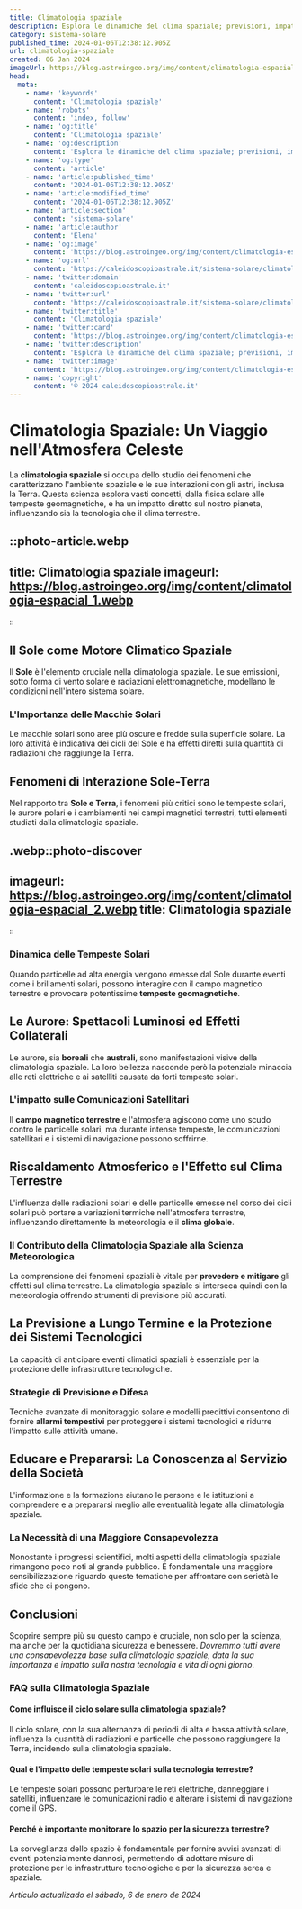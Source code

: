 ```yaml
---
title: Climatologia spaziale
description: Esplora le dinamiche del clima spaziale; previsioni, impatti e tecnologie allavanguardia nella climatologia spaziale.
category: sistema-solare
published_time: 2024-01-06T12:38:12.905Z
url: climatologia-spaziale
created: 06 Jan 2024
imageUrl: https://blog.astroingeo.org/img/content/climatologia-espacial_1.webp
head:
  meta:
    - name: 'keywords'
      content: 'Climatologia spaziale'
    - name: 'robots'
      content: 'index, follow'
    - name: 'og:title'
      content: 'Climatologia spaziale'
    - name: 'og:description'
      content: 'Esplora le dinamiche del clima spaziale; previsioni, impatti e tecnologie allavanguardia nella climatologia spaziale.'
    - name: 'og:type'
      content: 'article'
    - name: 'article:published_time'
      content: '2024-01-06T12:38:12.905Z'
    - name: 'article:modified_time'
      content: '2024-01-06T12:38:12.905Z'
    - name: 'article:section'
      content: 'sistema-solare'
    - name: 'article:author'
      content: 'Elena'
    - name: 'og:image'
      content: 'https://blog.astroingeo.org/img/content/climatologia-espacial_1.webp'
    - name: 'og:url'
      content: 'https://caleidoscopioastrale.it/sistema-solare/climatologia-spaziale'
    - name: 'twitter:domain'
      content: 'caleidoscopioastrale.it'
    - name: 'twitter:url'
      content: 'https://caleidoscopioastrale.it/sistema-solare/climatologia-spaziale'
    - name: 'twitter:title'
      content: 'Climatologia spaziale'
    - name: 'twitter:card'
      content: 'https://blog.astroingeo.org/img/content/climatologia-espacial_1.webp'
    - name: 'twitter:description'
      content: 'Esplora le dinamiche del clima spaziale; previsioni, impatti e tecnologie allavanguardia nella climatologia spaziale.'
    - name: 'twitter:image'
      content: 'https://blog.astroingeo.org/img/content/climatologia-espacial_1.webp'
    - name: 'copyright'
      content: '© 2024 caleidoscopioastrale.it'
---
```

# Climatologia Spaziale: Un Viaggio nell'Atmosfera Celeste

La **climatologia spaziale** si occupa dello studio dei fenomeni che caratterizzano l'ambiente spaziale e le sue interazioni con gli astri, inclusa la Terra. Questa scienza esplora vasti concetti, dalla fisica solare alle tempeste geomagnetiche, e ha un impatto diretto sul nostro pianeta, influenzando sia la tecnologia che il clima terrestre.

::photo-article.webp
---
title: Climatologia spaziale
imageurl: https://blog.astroingeo.org/img/content/climatologia-espacial_1.webp
---
::

## Il Sole come Motore Climatico Spaziale

Il **Sole** è l'elemento cruciale nella climatologia spaziale. Le sue emissioni, sotto forma di vento solare e radiazioni elettromagnetiche, modellano le condizioni nell'intero sistema solare.

### L'Importanza delle Macchie Solari

Le macchie solari sono aree più oscure e fredde sulla superficie solare. La loro attività è indicativa dei cicli del Sole e ha effetti diretti sulla quantità di radiazioni che raggiunge la Terra.

## Fenomeni di Interazione Sole-Terra

Nel rapporto tra **Sole e Terra**, i fenomeni più critici sono le tempeste solari, le aurore polari e i cambiamenti nei campi magnetici terrestri, tutti elementi studiati dalla climatologia spaziale.

.webp::photo-discover
---
imageurl: https://blog.astroingeo.org/img/content/climatologia-espacial_2.webp
title: Climatologia spaziale
---
::

### Dinamica delle Tempeste Solari

Quando particelle ad alta energia vengono emesse dal Sole durante eventi come i brillamenti solari, possono interagire con il campo magnetico terrestre e provocare potentissime **tempeste geomagnetiche**.

## Le Aurore: Spettacoli Luminosi ed Effetti Collaterali

Le aurore, sia **boreali** che **australi**, sono manifestazioni visive della climatologia spaziale. La loro bellezza nasconde però la potenziale minaccia alle reti elettriche e ai satelliti causata da forti tempeste solari.

### L'impatto sulle Comunicazioni Satellitari

Il **campo magnetico terrestre** e l'atmosfera agiscono come uno scudo contro le particelle solari, ma durante intense tempeste, le comunicazioni satellitari e i sistemi di navigazione possono soffrirne.

## Riscaldamento Atmosferico e l'Effetto sul Clima Terrestre

L'influenza delle radiazioni solari e delle particelle emesse nel corso dei cicli solari può portare a variazioni termiche nell'atmosfera terrestre, influenzando direttamente la meteorologia e il **clima globale**.

### Il Contributo della Climatologia Spaziale alla Scienza Meteorologica

La comprensione dei fenomeni spaziali è vitale per **prevedere e mitigare** gli effetti sul clima terrestre. La climatologia spaziale si interseca quindi con la meteorologia offrendo strumenti di previsione più accurati.

## La Previsione a Lungo Termine e la Protezione dei Sistemi Tecnologici

La capacità di anticipare eventi climatici spaziali è essenziale per la protezione delle infrastrutture tecnologiche.

### Strategie di Previsione e Difesa

Tecniche avanzate di monitoraggio solare e modelli predittivi consentono di fornire **allarmi tempestivi** per proteggere i sistemi tecnologici e ridurre l'impatto sulle attività umane.

## Educare e Prepararsi: La Conoscenza al Servizio della Società

L'informazione e la formazione aiutano le persone e le istituzioni a comprendere e a prepararsi meglio alle eventualità legate alla climatologia spaziale.

### La Necessità di una Maggiore Consapevolezza

Nonostante i progressi scientifici, molti aspetti della climatologia spaziale rimangono poco noti al grande pubblico. È fondamentale una maggiore sensibilizzazione riguardo queste tematiche per affrontare con serietà le sfide che ci pongono.

## Conclusioni

Scoprire sempre più su questo campo è cruciale, non solo per la scienza, ma anche per la quotidiana sicurezza e benessere. *Dovremmo tutti avere una consapevolezza base sulla climatologia spaziale, data la sua importanza e impatto sulla nostra tecnologia e vita di ogni giorno*.

### FAQ sulla Climatologia Spaziale

#### Come influisce il ciclo solare sulla climatologia spaziale?
Il ciclo solare, con la sua alternanza di periodi di alta e bassa attività solare, influenza la quantità di radiazioni e particelle che possono raggiungere la Terra, incidendo sulla climatologia spaziale.

#### Qual è l'impatto delle tempeste solari sulla tecnologia terrestre?
Le tempeste solari possono perturbare le reti elettriche, danneggiare i satelliti, influenzare le comunicazioni radio e alterare i sistemi di navigazione come il GPS.

#### Perché è importante monitorare lo spazio per la sicurezza terrestre?
La sorveglianza dello spazio è fondamentale per fornire avvisi avanzati di eventi potenzialmente dannosi, permettendo di adottare misure di protezione per le infrastrutture tecnologiche e per la sicurezza aerea e spaziale.

_Artículo actualizado el sábado, 6 de enero de 2024_